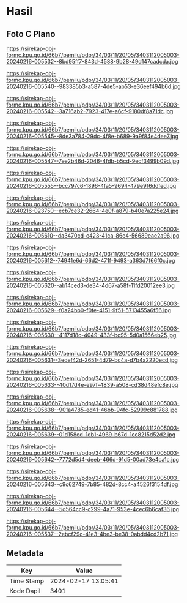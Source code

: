 # Hasil

## Foto C Plano

https://sirekap-obj-formc.kpu.go.id/66b7/pemilu/pdpr/34/03/11/20/05/3403112005003-20240216-005532--8bd95ff7-843d-4588-9b28-49d147cadcda.jpg

https://sirekap-obj-formc.kpu.go.id/66b7/pemilu/pdpr/34/03/11/20/05/3403112005003-20240216-005540--983385b3-a587-4de5-ab53-e36eef494b6d.jpg

https://sirekap-obj-formc.kpu.go.id/66b7/pemilu/pdpr/34/03/11/20/05/3403112005003-20240216-005542--3a716ab2-7923-417e-a6cf-9180df8a71dc.jpg

https://sirekap-obj-formc.kpu.go.id/66b7/pemilu/pdpr/34/03/11/20/05/3403112005003-20240216-005545--8de3a784-29dc-4f8e-b689-9a9f84e4dee7.jpg

https://sirekap-obj-formc.kpu.go.id/66b7/pemilu/pdpr/34/03/11/20/05/3403112005003-20240216-005547--7ee2b46d-2046-4fdb-b5cd-9ecf3499b09d.jpg

https://sirekap-obj-formc.kpu.go.id/66b7/pemilu/pdpr/34/03/11/20/05/3403112005003-20240216-005555--bcc797c6-1896-4fa5-9694-479e916ddfed.jpg

https://sirekap-obj-formc.kpu.go.id/66b7/pemilu/pdpr/34/03/11/20/05/3403112005003-20240216-023750--ecb7ce32-2664-4e0f-a879-b40e7a225e24.jpg

https://sirekap-obj-formc.kpu.go.id/66b7/pemilu/pdpr/34/03/11/20/05/3403112005003-20240216-005610--da3470cd-c423-41ca-86e4-56689eae2a96.jpg

https://sirekap-obj-formc.kpu.go.id/66b7/pemilu/pdpr/34/03/11/20/05/3403112005003-20240216-005612--74941e6d-66d2-471f-9493-a363d7f66f0c.jpg

https://sirekap-obj-formc.kpu.go.id/66b7/pemilu/pdpr/34/03/11/20/05/3403112005003-20240216-005620--ab14ced3-de34-4d67-a58f-11fd20012ee3.jpg

https://sirekap-obj-formc.kpu.go.id/66b7/pemilu/pdpr/34/03/11/20/05/3403112005003-20240216-005629--f0a24bb0-f0fe-4151-9f51-5713455a6f56.jpg

https://sirekap-obj-formc.kpu.go.id/66b7/pemilu/pdpr/34/03/11/20/05/3403112005003-20240216-005630--4117d18c-4049-433f-bc95-5d0a1566eb25.jpg

https://sirekap-obj-formc.kpu.go.id/66b7/pemilu/pdpr/34/03/11/20/05/3403112005003-20240216-005631--3edef42d-2651-4d79-bc4a-d7b4a2220ecd.jpg

https://sirekap-obj-formc.kpu.go.id/66b7/pemilu/pdpr/34/03/11/20/05/3403112005003-20240216-005633--40d17d4e-e97f-4839-a508-cd38d48efc8e.jpg

https://sirekap-obj-formc.kpu.go.id/66b7/pemilu/pdpr/34/03/11/20/05/3403112005003-20240216-005638--901a4785-ed41-46bb-94fc-52999c881788.jpg

https://sirekap-obj-formc.kpu.go.id/66b7/pemilu/pdpr/34/03/11/20/05/3403112005003-20240216-005639--01d158ed-1db1-4969-b67d-1cc8215d52d2.jpg

https://sirekap-obj-formc.kpu.go.id/66b7/pemilu/pdpr/34/03/11/20/05/3403112005003-20240216-005642--7772d5d4-deeb-466d-91d5-00ad73e4ca1c.jpg

https://sirekap-obj-formc.kpu.go.id/66b7/pemilu/pdpr/34/03/11/20/05/3403112005003-20240216-005643--c9c62749-7b85-482d-8cc4-a4526f3154df.jpg

https://sirekap-obj-formc.kpu.go.id/66b7/pemilu/pdpr/34/03/11/20/05/3403112005003-20240216-005644--5d564cc9-c299-4a71-953e-4cec6b6caf36.jpg

https://sirekap-obj-formc.kpu.go.id/66b7/pemilu/pdpr/34/03/11/20/05/3403112005003-20240216-005537--2ebcf29c-41e3-4be3-be38-0abdd4cd2b71.jpg


## Metadata

| Key        | Value               |
| ---------- | ------------------- |
| Time Stamp | 2024-02-17 13:05:41 |
| Kode Dapil | 3401                |



